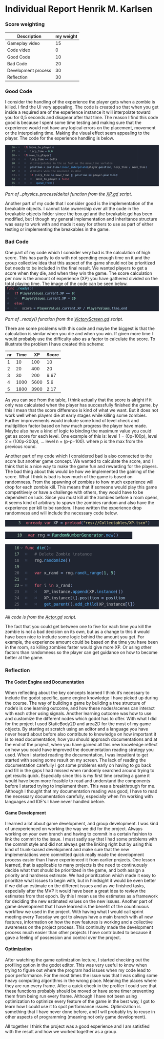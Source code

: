 # Individual Report Henrik M. Karlsen 

### Score weighting
|Description | my weight |
|----|----|
|Gameplay video | 15 |
|Code video | 0 |
|Good Code  | 10 |
|Bad Code | 20 |
|Development process | 30 |
|Reflection | 30 |

### Good Code
I consider the handling of the experience the player gets when a zombie is killed. I find the UI very appealing. The code is created so that when you get inside a required are of the experience instance it will interpolate toward you for 0,5 seconds and disapear after that time. The reason I find this code good is because I spent some time testing and making sure that the experience would not have any logical errors on the placement, movement or the interpolating time. Making the visual effect seem appealing to the player. The code for the experience handling is below.

![](https://github.com/sindre0830/YAZG/blob/main/Reports/Images/henrik_XP_handling.PNG?raw=true)

*Part of _physics_process(delta) function from the [XP.gd](../Source/Collectables/XP.gd) script.*

Another part of my code that I consider good is the implementation of the breakable objects. I cannot take ownership over all the code in the breakable objects folder since the box.gd and the breakable.gd has been modified, but I though my general implementation and inheritance structure was easy to work with and made it easy for others to use as part of either testing or implementing the breakables in the game.


### Bad Code
One part of my code which I consider very bad is the calculation of high score. This has partly to do with not spending enough time on it and the group collective idea that this aspect of the game should not be prioritized but needs to be included in the final result. We wanted players to get a score when they die, and when they win the game. The score calculation per now is the amount of experience (XP) you have gathered divided on the total playing time. The image of the code can be seen below.
![](https://github.com/sindre0830/YAZG/blob/main/Reports/Images/henrik_XP_bad.PNG?raw=true)



*Part of _ready() function from the [VictoryScreen.gd](../Source/Menu/VictoryScreen.gd) script.*

There are some problems with this code and maybe the biggest is that the calculation is similar when you die and when you win. If given more time I would probably use the difficulty also as a factor to calculate the score. To illustrate the problem I have created this scheme:

|nr | Time | XP | Score |
|----|----|----|----|
|1 | 10 | 100 | 10 |
|2 | 20 | 400 | 20 |
|3 | 30 | 200 | 6.67 |
|4 | 1000 | 5600 | 5.6 |
|5 | 1800 | 3900 | 2.17 |

As you can see from the table, I think actually that the score is alright if it only was calculated when the player has successfully finished the game, by this I mean that the score difference is kind of what we want. But it does not work well when players die at early stages while killing some zombies. Further improvements would include some kind of level check and multiplition factor based on how much progress the player have made. Maybe also have a kind of logic to binding the maximum value you could get as score for each level. One example of this is: level 1 = (0p-100p), level 2 = (100p-200p), ... level n = (p-p+100). where p is the max from the previous round. 

Another part of my code which I considered bad is also connected to the score but another game concept. We wanted to calculate the score, and I think that is a nice way to make the game fun and rewarding for the players. The bad thing about this would be how we implemented the gaining of the score. What I think is bad is how much of the game is based on randomness. From the spawning of zombies to how much experience will drop for each zombie kill. This means that if someone would play this game competitively or have a challenge with others, they would have to be dependent on luck. Since you must kill all the zombies before a room opens, it seems kind of arbitrary to spawn the zombies random and also have the experience per kill to be random. I have written the experience drop randomness and will include the necessary code below.

![](https://github.com/sindre0830/YAZG/blob/main/Reports/Images/henrik_XP_init.PNG?raw=true)

![](https://github.com/sindre0830/YAZG/blob/main/Reports/Images/henrik_random_init.PNG?raw=true)

![](https://github.com/sindre0830/YAZG/blob/main/Reports/Images/henrik_XP_randomness.PNG?raw=true)

*All code is from the [Actor.gd](../Source/Actor/Actor.gd) script.*

The fact that you could get between one to five for each time you kill the zombie is not a bad decision on its own, but as a change to this it would have been nice to include some logic behind the amount you get. For example, the experience amount could be based on the time you have been in the room, so killing zombies faster would give more XP. Or using other factors than randomness so the player can get guidance on how to become better at the game.


### Reflection
#### The Godot Engine and Documentation
When reflecting about the key concepts learned I think it’s necessary to include the godot specific, game engine knowledge I have picked up during the course. The way of building a game by building a tree structure of node’s is one learning outcome, and how these nodes/scenes can interact with each other using signals. Another learning outcome was how to use and customize the different nodes which godot has to offer. With what I did for the project I used StaticBody2D and area2D for the most of my game objects. By starting at scratch using an editor and a language you have never heard about before also contribute to knowledge on how important it is to read documentation, how you should approach documentations and at the end of the project, when you have gained all this new knowledge reflect on how you could have improved the documentation reading strategy you used. When I started reading the documentation, I was impatient to get started with seeing some result on my screen. The lack of reading the documentation carefully I got some problems early on having to go back and fill in the gaps I had missed when randomly searched around trying to get results quick. Especially since this is my first time creating a game it would have been more feasible to read and understand the components before I started trying to implement them. This was a breakthrough for me. Although I thought that my documentation reading was good, I have to read the necessary documentation carefully, especially when I'm working with languages and IDE's I have never handled before.

#### Game Development
I learned a lot about game development, and group development. I was kind of unexperienced on working the way we did for the project. Always working on your own branch and having to commit in a certain fashion to link the commit to the issue. I must sadly say that I had some problems with the commit style and did not always get the linking right but by using this kind of trunk-based development and make sure that the new implementations were committed quick really made the development process easier than I have experienced it from earlier projects. One lesson learned, that is applicable to many projects is the need to continuously decide what that should be prioritized in the game, and both assign a priority and hardness estimate. We had prioritization which made it easy to prioritize what issues to begin with, but in hindsight it would be even better if we did an estimate on the different issues and as we finished tasks, especially after the MVP it would have been a great idea to review the estimates from that epoch. By this I mean use the estimates as a framework for deciding the new estimated values on the new issues. Another part of game development that I have learned is the benefit of the countinuous workflow we used in the project. With having what I would call sprint meeting every Tuesday we got to always have a main branch with all new features, information on how the new features is working and a collective awareness on the project process. This continuity made the development process much easier than other projects I have contributed to because it gave a feeling of possession and control over the project.

#### Optimization
After watching the game optimization lecture, I started checking out the profiling option in the godot editor. This was very useful to know when trying to figure out where the program had issues when my code lead to poor performance. For the most times the issue was that I was calling some heavy computing algorithms in the wrong place. Meaning the places where they are run every frame. After a quick check in the profiler I could see that these functions probably should be moved or have some timer preventing them from being run every frame. Although I have not been using optimization to optimize every feature of the game in the best way, I got to learn how I could use it to spot performance issues. Optimization is something that I have never done before, and I will probably try to reuse in other aspects of programming (meaning not only game development).

All together I think the project was a good experience and I am satisfied with the result and how we worked together as a group.
